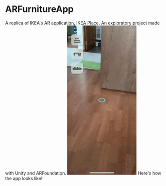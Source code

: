 # ARFurnitureApp
A replica of IKEA's AR application, IKEA Place. An exploratory project made with Unity and ARFoundation. 
![](arfurnitureapp.gif)
Here's how the app looks like!
